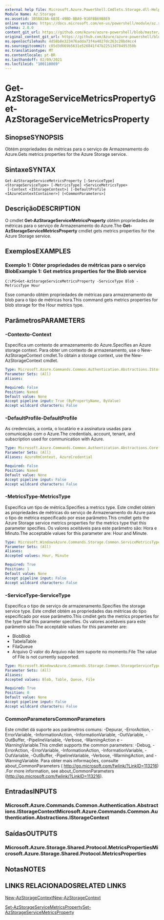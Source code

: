 ```yaml
---
external help file: Microsoft.Azure.PowerShell.Cmdlets.Storage.dll-Help.xml
Module Name: Az.Storage
ms.assetid: 3B5B828A-6B3E-49BD-8BA9-916F8B69B8E9
online version: https://docs.microsoft.com/en-us/powershell/module/az.storage/get-azstorageservicemetricsproperty
schema: 2.0.0
content_git_url: https://github.com/Azure/azure-powershell/blob/master/src/Storage/Storage.Management/help/Get-AzStorageServiceMetricsProperty.md
original_content_git_url: https://github.com/Azure/azure-powershell/blob/master/src/Storage/Storage.Management/help/Get-AzStorageServiceMetricsProperty.md
ms.openlocfilehash: 4d58b8e323476adda73f4a4827dc263c20bd4cc4
ms.sourcegitcommit: c05d3d669b5631e526841f47b22513d78495350b
ms.translationtype: MT
ms.contentlocale: pt-BR
ms.lasthandoff: 02/09/2021
ms.locfileid: "100110869"
---
```

# <span data-ttu-id="0b889-101">Get-AzStorageServiceMetricsProperty</span><span class="sxs-lookup"><span data-stu-id="0b889-101">Get-AzStorageServiceMetricsProperty</span></span>

## <span data-ttu-id="0b889-102">Sinopse</span><span class="sxs-lookup"><span data-stu-id="0b889-102">SYNOPSIS</span></span>
<span data-ttu-id="0b889-103">Obtém propriedades de métricas para o serviço de Armazenamento do Azure.</span><span class="sxs-lookup"><span data-stu-id="0b889-103">Gets metrics properties for the Azure Storage service.</span></span>

## <span data-ttu-id="0b889-104">Sintaxe</span><span class="sxs-lookup"><span data-stu-id="0b889-104">SYNTAX</span></span>

```
Get-AzStorageServiceMetricsProperty [-ServiceType] <StorageServiceType> [-MetricsType] <ServiceMetricsType>
 [-Context <IStorageContext>] [-DefaultProfile <IAzureContextContainer>] [<CommonParameters>]
```

## <span data-ttu-id="0b889-105">Descrição</span><span class="sxs-lookup"><span data-stu-id="0b889-105">DESCRIPTION</span></span>
<span data-ttu-id="0b889-106">O cmdlet **Get-AzStorageServiceMetricsProperty** obtém propriedades de métricas para o serviço de Armazenamento do Azure.</span><span class="sxs-lookup"><span data-stu-id="0b889-106">The **Get-AzStorageServiceMetricsProperty** cmdlet gets metrics properties for the Azure Storage service.</span></span>

## <span data-ttu-id="0b889-107">Exemplos</span><span class="sxs-lookup"><span data-stu-id="0b889-107">EXAMPLES</span></span>

### <span data-ttu-id="0b889-108">Exemplo 1: Obter propriedades de métricas para o serviço Blob</span><span class="sxs-lookup"><span data-stu-id="0b889-108">Example 1: Get metrics properties for the Blob service</span></span>
```
C:\PS>Get-AzStorageServiceMetricsProperty -ServiceType Blob -MetricsType Hour
```

<span data-ttu-id="0b889-109">Esse comando obtém propriedades de métricas para armazenamento de blob para o tipo de métricas hora.</span><span class="sxs-lookup"><span data-stu-id="0b889-109">This command gets metrics properties for blob storage for the Hour metrics type.</span></span>

## <span data-ttu-id="0b889-110">Parâmetros</span><span class="sxs-lookup"><span data-stu-id="0b889-110">PARAMETERS</span></span>

### <span data-ttu-id="0b889-111">-Contexto</span><span class="sxs-lookup"><span data-stu-id="0b889-111">-Context</span></span>
<span data-ttu-id="0b889-112">Especifica um contexto de armazenamento do Azure.</span><span class="sxs-lookup"><span data-stu-id="0b889-112">Specifies an Azure storage context.</span></span>
<span data-ttu-id="0b889-113">Para obter um contexto de armazenamento, use o New-AzStorageContext cmdlet.</span><span class="sxs-lookup"><span data-stu-id="0b889-113">To obtain a storage context, use the New-AzStorageContext cmdlet.</span></span>

```yaml
Type: Microsoft.Azure.Commands.Common.Authentication.Abstractions.IStorageContext
Parameter Sets: (All)
Aliases:

Required: False
Position: Named
Default value: None
Accept pipeline input: True (ByPropertyName, ByValue)
Accept wildcard characters: False
```

### <span data-ttu-id="0b889-114">-DefaultProfile</span><span class="sxs-lookup"><span data-stu-id="0b889-114">-DefaultProfile</span></span>
<span data-ttu-id="0b889-115">As credenciais, a conta, o locatário e a assinatura usadas para comunicação com o Azure.</span><span class="sxs-lookup"><span data-stu-id="0b889-115">The credentials, account, tenant, and subscription used for communication with Azure.</span></span>

```yaml
Type: Microsoft.Azure.Commands.Common.Authentication.Abstractions.Core.IAzureContextContainer
Parameter Sets: (All)
Aliases: AzureRmContext, AzureCredential

Required: False
Position: Named
Default value: None
Accept pipeline input: False
Accept wildcard characters: False
```

### <span data-ttu-id="0b889-116">-MetricsType</span><span class="sxs-lookup"><span data-stu-id="0b889-116">-MetricsType</span></span>
<span data-ttu-id="0b889-117">Especifica um tipo de métrica.</span><span class="sxs-lookup"><span data-stu-id="0b889-117">Specifies a metrics type.</span></span>
<span data-ttu-id="0b889-118">Este cmdlet obtém as propriedades de métricas do serviço de Armazenamento do Azure para o tipo de métrica especificado por esse parâmetro.</span><span class="sxs-lookup"><span data-stu-id="0b889-118">This cmdlet gets the Azure Storage service metrics properties for the metrics type that this parameter specifies.</span></span>
<span data-ttu-id="0b889-119">Os valores aceitáveis para este parâmetro são: Hora e Minuto.</span><span class="sxs-lookup"><span data-stu-id="0b889-119">The acceptable values for this parameter are: Hour and Minute.</span></span>

```yaml
Type: Microsoft.WindowsAzure.Commands.Storage.Common.ServiceMetricsType
Parameter Sets: (All)
Aliases:
Accepted values: Hour, Minute

Required: True
Position: 1
Default value: None
Accept pipeline input: False
Accept wildcard characters: False
```

### <span data-ttu-id="0b889-120">-ServiceType</span><span class="sxs-lookup"><span data-stu-id="0b889-120">-ServiceType</span></span>
<span data-ttu-id="0b889-121">Especifica o tipo de serviço de armazenamento.</span><span class="sxs-lookup"><span data-stu-id="0b889-121">Specifies the storage service type.</span></span>
<span data-ttu-id="0b889-122">Este cmdlet obtém as propriedades das métricas do tipo especificado por esse parâmetro.</span><span class="sxs-lookup"><span data-stu-id="0b889-122">This cmdlet gets the metrics properties for the type that this parameter specifies.</span></span>
<span data-ttu-id="0b889-123">Os valores aceitáveis para este parâmetro são:</span><span class="sxs-lookup"><span data-stu-id="0b889-123">The acceptable values for this parameter are:</span></span>
- <span data-ttu-id="0b889-124">Blob</span><span class="sxs-lookup"><span data-stu-id="0b889-124">Blob</span></span> 
- <span data-ttu-id="0b889-125">Tabela</span><span class="sxs-lookup"><span data-stu-id="0b889-125">Table</span></span>
- <span data-ttu-id="0b889-126">Fila</span><span class="sxs-lookup"><span data-stu-id="0b889-126">Queue</span></span>
- <span data-ttu-id="0b889-127">Arquivo O valor do Arquivo não tem suporte no momento.</span><span class="sxs-lookup"><span data-stu-id="0b889-127">File The value of File is not currently supported.</span></span>

```yaml
Type: Microsoft.WindowsAzure.Commands.Storage.Common.StorageServiceType
Parameter Sets: (All)
Aliases:
Accepted values: Blob, Table, Queue, File

Required: True
Position: 0
Default value: None
Accept pipeline input: False
Accept wildcard characters: False
```

### <span data-ttu-id="0b889-128">CommonParameters</span><span class="sxs-lookup"><span data-stu-id="0b889-128">CommonParameters</span></span>
<span data-ttu-id="0b889-129">Este cmdlet dá suporte aos parâmetros comuns: -Depurar, -ErrorAction, -ErrorVariable, -InformationAction, -InformationVariable, -OutVariable, -OutBuffer, -PipelineVariable, -Verbose, -WarningAction e -WarningVariable.</span><span class="sxs-lookup"><span data-stu-id="0b889-129">This cmdlet supports the common parameters: -Debug, -ErrorAction, -ErrorVariable, -InformationAction, -InformationVariable, -OutVariable, -OutBuffer, -PipelineVariable, -Verbose, -WarningAction, and -WarningVariable.</span></span> <span data-ttu-id="0b889-130">Para obter mais informações, consulte about_CommonParameters ( http://go.microsoft.com/fwlink/?LinkID=113216) .</span><span class="sxs-lookup"><span data-stu-id="0b889-130">For more information, see about_CommonParameters (http://go.microsoft.com/fwlink/?LinkID=113216).</span></span>

## <span data-ttu-id="0b889-131">Entradas</span><span class="sxs-lookup"><span data-stu-id="0b889-131">INPUTS</span></span>

### <span data-ttu-id="0b889-132">Microsoft.Azure.Commands.Common.Authentication.Abstractions.IStorageContext</span><span class="sxs-lookup"><span data-stu-id="0b889-132">Microsoft.Azure.Commands.Common.Authentication.Abstractions.IStorageContext</span></span>

## <span data-ttu-id="0b889-133">Saídas</span><span class="sxs-lookup"><span data-stu-id="0b889-133">OUTPUTS</span></span>

### <span data-ttu-id="0b889-134">Microsoft.Azure.Storage.Shared.Protocol.MetricsProperties</span><span class="sxs-lookup"><span data-stu-id="0b889-134">Microsoft.Azure.Storage.Shared.Protocol.MetricsProperties</span></span>

## <span data-ttu-id="0b889-135">Notas</span><span class="sxs-lookup"><span data-stu-id="0b889-135">NOTES</span></span>

## <span data-ttu-id="0b889-136">LINKS RELACIONADOS</span><span class="sxs-lookup"><span data-stu-id="0b889-136">RELATED LINKS</span></span>

[<span data-ttu-id="0b889-137">New-AzStorageContext</span><span class="sxs-lookup"><span data-stu-id="0b889-137">New-AzStorageContext</span></span>](./New-AzStorageContext.md)

[<span data-ttu-id="0b889-138">Set-AzStorageServiceMetricsProperty</span><span class="sxs-lookup"><span data-stu-id="0b889-138">Set-AzStorageServiceMetricsProperty</span></span>](./Set-AzStorageServiceMetricsProperty.md)



